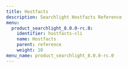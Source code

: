 ```yaml
---
title: Hostfacts
description: Searchlight Hostfacts Reference
menu:
  product_searchlight_8.0.0-rc.0:
    identifier: hostfacts-cli
    name: Hostfacts
    parent: reference
    weight: 10
menu_name: product_searchlight_8.0.0-rc.0
---
```

